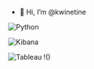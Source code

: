 - 👋 Hi, I’m @kwinetine
<!--
- 👀 I’m interested in ...
- 🌱 I’m currently learning ...
- 💞️ I’m looking to collaborate on ...
- 📫 How to reach me ...
-->

![Python](https://img.shields.io/badge/)

![Kibana](https://img.shields.io/badge/Kibana-005571?style=for-the-badge&logo=Kibana&logoColor=white)

![Tableau](https://img.shields.io/badge/Tableau-E97627?style=for-the-badge&logo=Tableau&logoColor=white)
!()